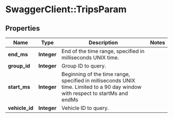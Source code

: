 # SwaggerClient::TripsParam

## Properties
Name | Type | Description | Notes
------------ | ------------- | ------------- | -------------
**end_ms** | **Integer** | End of the time range, specified in milliseconds UNIX time. | 
**group_id** | **Integer** | Group ID to query. | 
**start_ms** | **Integer** | Beginning of the time range, specified in milliseconds UNIX time. Limited to a 90 day window with respect to startMs and endMs | 
**vehicle_id** | **Integer** | Vehicle ID to query. | 


